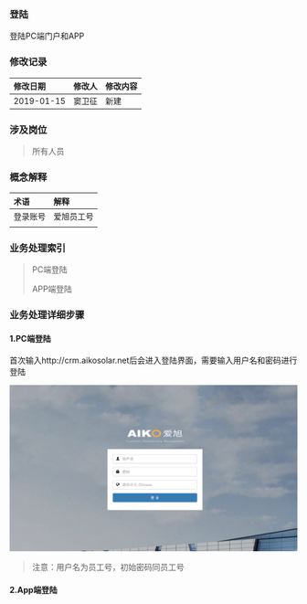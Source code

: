 ### 登陆

登陆PC端门户和APP

### 修改记录

| 修改日期 | 修改人 | 修改内容 |
| :--- | :--- | :--- |
| 2019-01-15 | 窦卫征 | 新建 |

### 涉及岗位

> 所有人员

### 概念解释

| 术语 | 解释 |
| :--- | :--- |
| 登录账号 | 爱旭员工号 |
|  |  |

### 业务处理索引

> PC端登陆
>
> APP端登陆

### 业务处理详细步骤

#### 1.PC端登陆

首次输入http://crm.aikosolar.net后会进入登陆界面，需要输入用户名和密码进行登陆

![](/assets/pcddljm1508.png)



> 注意：用户名为员工号，初始密码同员工号

#### 2.App端登陆



